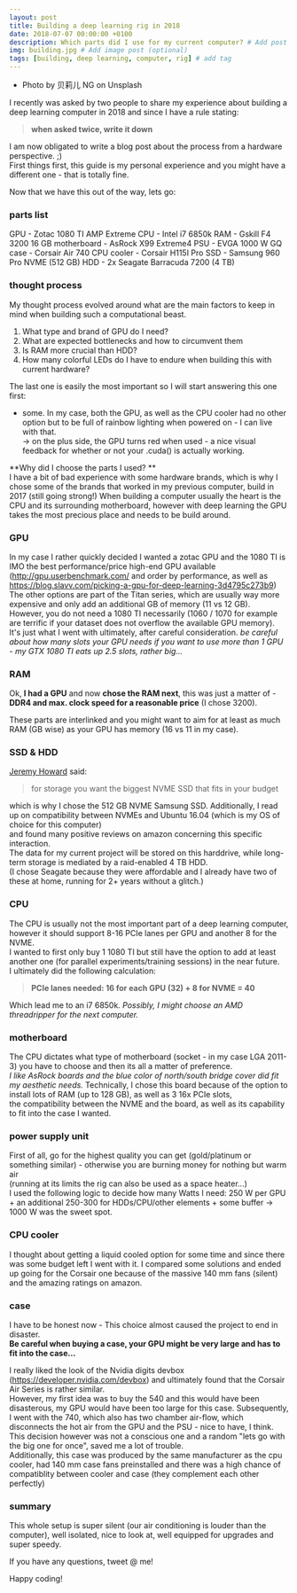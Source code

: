 ```yaml
---
layout: post
title: Building a deep learning rig in 2018
date: 2018-07-07 00:00:00 +0100
description: Which parts did I use for my current computer? # Add post description (optional)
img: building.jpg # Add image post (optional)
tags: [building, deep learning, computer, rig] # add tag
---
```


- Photo by 贝莉儿 NG on Unsplash


I recently was asked by two people to share my experience about building a deep learning computer in 2018 and since I have a rule stating:
>**when asked twice, write it down**

I am now obligated to write a blog post about the process from a hardware perspective. ;) <br>
First things first, this guide is my personal experience and you might have a different one - that is totally fine. 

Now that we have this out of the way, lets go:<br>

### parts list
GPU - Zotac 1080 TI AMP Extreme 
CPU - Intel i7 6850k
RAM - Gskill F4 3200 16 GB
motherboard - AsRock X99 Extreme4
PSU - EVGA 1000 W GQ 
case - Corsair Air 740 
CPU cooler - Corsair H115I Pro
SSD - Samsung 960 Pro NVME (512 GB)
HDD - 2x Seagate Barracuda 7200 (4 TB)

### thought process
My thought process evolved around what are the main factors to keep in mind when building such a computational beast.
1. What type and brand of GPU do I need? 
1. What are expected bottlenecks and how to circumvent them
1. Is RAM more crucial than HDD?
1. How many colorful LEDs do I have to endure when building this with current hardware?

The last one is easily the most important so I will start answering this one first:
* some. In my case, both the GPU, as well as the CPU cooler had no other option but to be full of rainbow lighting when powered on - I can live with that. <br>
-> on the plus side, the GPU turns red when used - a nice visual feedback for whether or not your .cuda() is actually working.

**Why did I choose the parts I used? **<br>
I have a bit of bad experience with some hardware brands, which is why I chose some of the brands that worked in my previous computer, build in 2017 (still going strong!)
When building a computer usually the heart is the CPU and its surrounding motherboard, however with deep learning the GPU takes the most precious place and needs to be build around. 

### GPU
In my case I rather quickly decided I wanted a zotac GPU and the 1080 TI is IMO the best performance/price high-end GPU available (http://gpu.userbenchmark.com/ and order by performance, as well as https://blog.slavv.com/picking-a-gpu-for-deep-learning-3d4795c273b9)
The other options are part of the Titan series, which are usually way more expensive and only add an additional GB of memory (11 vs 12 GB).<br>
However, you do not need a 1080 TI necessarily (1060 / 1070 for example are terrific if your dataset does not overflow the available GPU memory). <br>
It's just what I went with ultimately, after careful consideration. 
_be careful about how many slots your GPU needs if you want to use more than 1 GPU - my GTX 1080 TI eats up 2.5 slots, rather big..._

### RAM
Ok, **I had a GPU** and now **chose the RAM next**, this was just a matter of - **DDR4 and max. clock speed for a reasonable price** (I chose 3200).

These parts are interlinked and you might want to aim for at least as much RAM (GB wise) as your GPU has memory (16 vs 11 in my case). 

### SSD & HDD

[Jeremy Howard](https://twitter.com/jeremyphoward) said:
> for storage you want the biggest NVME SSD that fits in your budget

which is why I chose the 512 GB NVME Samsung SSD. Additionally, I read up on compatibility between NVMEs and Ubuntu 16.04 (which is my OS of choice for this computer) <br>
and found many positive reviews on amazon concerning this specific interaction. <br>
The data for my current project will be stored on this harddrive, while long-term storage is mediated by a raid-enabled 4 TB HDD. <br>
(I chose Seagate because they were affordable and I already have two of these at home, running for 2+ years without a glitch.)

### CPU

The CPU is usually not the most important part of a deep learning computer, however it should support 8-16 PCIe lanes per GPU and another 8 for the NVME. <br>
I wanted to first only buy 1 1080 TI but still have the option to add at least another one (for parallel experiments/training sessions) in the near future. <br>
I ultimately did the following calculation: 
> **PCIe lanes needed: 16 for each GPU (32) + 8 for NVME = 40**

Which lead me to an i7 6850k. _Possibly, I might choose an AMD threadripper for the next computer._

### motherboard

The CPU dictates what type of motherboard (socket - in my case LGA 2011-3) you have to choose and then its all a matter of preference. <br>
_I like AsRock boards and the blue color of north/south bridge cover did fit my aesthetic needs._
Technically, I chose this board because of the option to install lots of RAM (up to 128 GB), as well as 3 16x PCIe slots, <br>
the compatibility between the NVME and the board, as well as its capability to fit into the case I wanted.

### power supply unit

First of all, go for the highest quality you can get (gold/platinum or something similar) - otherwise you are burning money for nothing but warm air <br>
(running at its limits the rig can also be used as a space heater...) <br> 
I used the following logic to decide how many Watts I need: 
250 W per GPU + an additional 250-300 for HDDs/CPU/other elements + some buffer -> 1000 W was the sweet spot.

### CPU cooler

I thought about getting a liquid cooled option for some time and since there was some budget left I went with it. 
I compared some solutions and ended up going for the Corsair one because of the massive 140 mm fans (silent) and the amazing ratings on amazon.

### case

I have to be honest now - This choice almost caused the project to end in disaster. <br>
**Be careful when buying a case, your GPU might be very large and has to fit into the case...**

I really liked the look of the Nvidia digits devbox (https://developer.nvidia.com/devbox) and ultimately found that the Corsair Air Series is rather similar. <br>
However, my first idea was to buy the 540 and this would have been disasterous, my GPU would have been too large for this case. 
Subsequently, I went with the 740, which also has two chamber air-flow, which disconnects the hot air from the GPU and the PSU - nice to have, I think. <br>
This decision however was not a conscious one and a random "lets go with the big one for once", saved me a lot of trouble.  <br>
Additionally, this case was produced by the same manufacturer as the cpu cooler, had 140 mm case fans preinstalled and there was a high chance of compatiblity between cooler and case (they complement each other perfectly) <br>

### summary 
This whole setup is super silent (our air conditioning is louder than the computer), well isolated, nice to look at, well equipped for upgrades and super speedy. 

If you have any questions, tweet @ me! 

Happy coding! 
